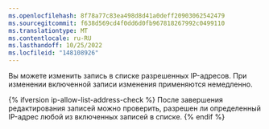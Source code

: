 ```yaml
---
ms.openlocfilehash: 8f78a77c83ea498d8d41a0deff20903062542479
ms.sourcegitcommit: f638d569cd4f0dd6d0fb967818267992c0499110
ms.translationtype: MT
ms.contentlocale: ru-RU
ms.lasthandoff: 10/25/2022
ms.locfileid: "148108926"
---
```

Вы можете изменить запись в списке разрешенных IP-адресов. При изменении включенной записи изменения применяются немедленно. 

{% ifversion ip-allow-list-address-check %} После завершения редактирования записей можно проверить, разрешен ли определенный IP-адрес любой из включенных записей в списке.
{% endif %}
